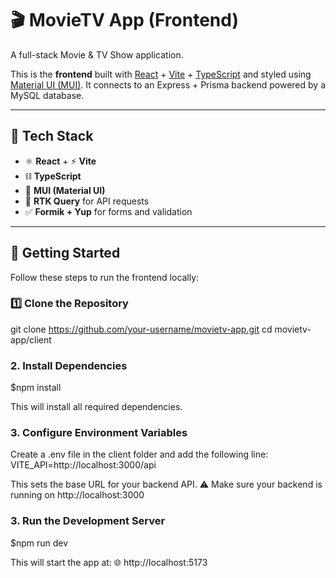 # 🎬 MovieTV App (Frontend)

A full-stack Movie & TV Show application.

This is the **frontend** built with [React](https://reactjs.org/) + [Vite](https://vitejs.dev/) + [TypeScript](https://www.typescriptlang.org/) and styled using [Material UI (MUI)](https://mui.com/). It connects to an Express + Prisma backend powered by a MySQL database.

---

## 🧰 Tech Stack

- ⚛️ **React** + ⚡ **Vite**
- ⛓️ **TypeScript**
- 🎨 **MUI (Material UI)**
- 📡 **RTK Query** for API requests
- ✅ **Formik + Yup** for forms and validation

---

## 🚀 Getting Started

Follow these steps to run the frontend locally:

### 1️⃣ Clone the Repository

git clone https://github.com/your-username/movietv-app.git
cd movietv-app/client

### 2. Install Dependencies

$npm install

This will install all required dependencies.

### 3. Configure Environment Variables

Create a .env file in the client folder and add the following line:
VITE_API=http://localhost:3000/api

This sets the base URL for your backend API.
⚠️ Make sure your backend is running on http://localhost:3000

### 3. Run the Development Server

$npm run dev

This will start the app at:
🌐 http://localhost:5173
